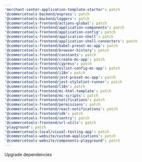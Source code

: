 ```yaml
---
'merchant-center-application-template-starter': patch
'@commercetools-backend/express': patch
'@commercetools-backend/loggers': patch
'@commercetools-frontend/actions-global': patch
'@commercetools-frontend/application-components': patch
'@commercetools-frontend/application-config': patch
'@commercetools-frontend/application-shell': patch
'@commercetools-frontend/application-shell-connectors': patch
'@commercetools-frontend/babel-preset-mc-app': patch
'@commercetools-frontend/browser-history': patch
'@commercetools-frontend/constants': patch
'@commercetools-frontend/create-mc-app': patch
'@commercetools-frontend/cypress': patch
'@commercetools-frontend/eslint-config-mc-app': patch
'@commercetools-frontend/i18n': patch
'@commercetools-frontend/jest-preset-mc-app': patch
'@commercetools-frontend/jest-stylelint-runner': patch
'@commercetools-frontend/l10n': patch
'@commercetools-frontend/mc-html-template': patch
'@commercetools-frontend/mc-scripts': patch
'@commercetools-frontend/notifications': patch
'@commercetools-frontend/permissions': patch
'@commercetools-frontend/react-notifications': patch
'@commercetools-frontend/sdk': patch
'@commercetools-frontend/sentry': patch
'@commercetools-frontend/url-utils': patch
'playground': patch
'@commercetools-local/visual-testing-app': patch
'@commercetools-website/custom-applications': patch
'@commercetools-website/components-playground': patch
---
```


Upgrade dependencies
